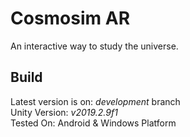 # Cosmosim AR
An interactive way to study the universe.

## Build
Latest version is on: _development_ branch<br/>
Unity Version: *v2019.2.9f1*<br/>
Tested On: Android & Windows Platform
